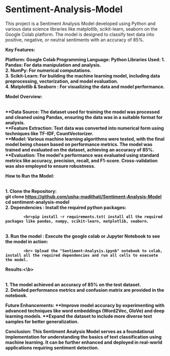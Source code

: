 # Sentiment-Analysis-Model
This project is a Sentiment Analysis Model developed using Python and various data science libraries like matplotlib, scikit-learn, seaborn on the Google Colab platform. The model is designed to classify text data into positive, negative, or neutral sentiments with an accuracy of 85%.
<br>

<b>Key Features:

<b>Platform: Google Colab
<b>Programming Language: Python
<b> Libraries Used:
<b>1. Pandas: For data manipulation and analysis.
<br>2. NumPy: For numerical computations.
<br>3. Scikit-Learn: For building the machine learning model, including data preprocessing, vectorization, and model evaluation.
<br>4. Matplotlib & Seaborn : For visualizing the data and model performance.
<br>

<b>Model Overview:</b>

<br>**Data Source: The dataset used for training the model was processed and cleaned using Pandas, ensuring the data was in a suitable format for analysis.
<br>**Feature Extraction: Text data was converted into numerical form using techniques like TF-IDF,  CountVectorizer.
<br>**Model: Various machine learning algorithms were tested, with the final model being chosen based on performance metrics. The model was trained and evaluated on the dataset, achieving an accuracy of 85%.
<br>**Evaluation: The model's performance was evaluated using standard metrics like accuracy, precision, recall, and F1-score. Cross-validation was also employed to ensure robustness.

<b>How to Run the Model:</b>

<br>1. Clone the Repository: 
            <br>git clone https://github.com/usha-madithati/Sentiment-Analysis-Model
            <br>cd sentiment-analysis-model
<br>2. Dependencies : Install the required python packages:

            <br>pip install -r requirements.txt( install all the required packages like pandas, numpy, scikit-learn, matplotlib, seaborn.

<br>3. Run the model : Execute the google colab or Jupyter Notebook to see the model in action: 

            <br> Upload the "Sentiment-Analysis.ipynb" notebook to colab, install all the required dependencies and run all cells to execuete the model.

<b>Results:<\b>

<br> 1. The model achieved an accuracy of 85% on the test dataset.
<br> 2. Detailed performance metrics and confusion matrix are provided in the notebook.

<b>Future Enhancements:</b>
     **Improve model accuracy by experimenting with advanced techniques like word embeddings (Word2Vec, GloVe) and deep learning models.
     **Expand the dataset to include more diverse text samples for better generalization.

<b>Conclusion:</b>
        This Sentiment Analysis Model serves as a foundational implementation for understanding the basics of text classification using machine learning. It can be further enhanced and deployed in real-world applications requiring sentiment detection.
  



